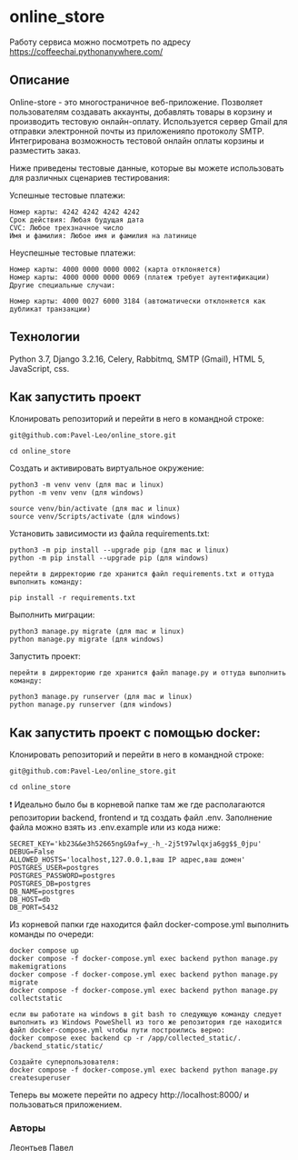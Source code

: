 # online_store
Работу сервиса можно посмотреть по адресу https://coffeechai.pythonanywhere.com/

## Описание
Online-store - это многостраничное веб-приложение.
Позволяет пользователям создавать аккаунты, добавлять товары в корзину и производить тестовую онлайн-оплату.
Используется сервер Gmail для отправки электронной почты из приложенияпо протоколу SMTP.
Интегрирована возможность тестовой онлайн оплаты корзины и разместить заказ.

Ниже приведены тестовые данные, которые вы можете использовать для различных сценариев тестирования:

Успешные тестовые платежи:
```
Номер карты: 4242 4242 4242 4242
Срок действия: Любая будущая дата
CVC: Любое трехзначное число
Имя и фамилия: Любое имя и фамилия на латинице
```

Неуспешные тестовые платежи:
```
Номер карты: 4000 0000 0000 0002 (карта отклоняется)
Номер карты: 4000 0000 0000 0069 (платеж требует аутентификации)
Другие специальные случаи:

Номер карты: 4000 0027 6000 3184 (автоматически отклоняется как дубликат транзакции)
```

## Технологии
Python 3.7,
Django 3.2.16,
Celery,
Rabbitmq,
SMTP (Gmail),
HTML 5,
JavaScript,
css.

## Как запустить проект

Клонировать репозиторий и перейти в него в командной строке:

```
git@github.com:Pavel-Leo/online_store.git
```

```
cd online_store
```

Cоздать и активировать виртуальное окружение:

```
python3 -m venv venv (для mac и linux)
python -m venv venv (для windows)
```

```
source venv/bin/activate (для mac и linux)
source venv/Scripts/activate (для windows)
```

Установить зависимости из файла requirements.txt:

```
python3 -m pip install --upgrade pip (для mac и linux)
python -m pip install --upgrade pip (для windows)
```

```
перейти в дирректорию где хранится файл requirements.txt и оттуда выполнить команду:

pip install -r requirements.txt
```

Выполнить миграции:

```
python3 manage.py migrate (для mac и linux)
python manage.py migrate (для windows)
```

Запустить проект:

```
перейти в дирректорию где хранится файл manage.py и оттуда выполнить команду:

python3 manage.py runserver (для mac и linux)
python manage.py runserver (для windows)
```

## Как запустить проект c помощью docker:

Клонировать репозиторий и перейти в него в командной строке:

```
git@github.com:Pavel-Leo/online_store.git
```

```
cd online_store
```

:exclamation: Идеально было бы в корневой папке там же где располагаются репозитории backend, frontend и тд создать файл .env. Заполнение файла можно взять из .env.example или из кода ниже:

```
SECRET_KEY='kb23&&e3h52665ng&9af=y_-h_-2j5t97wlqxja6gg$$_0jpu'
DEBUG=False
ALLOWED_HOSTS='localhost,127.0.0.1,ваш IP адрес,ваш домен'
POSTGRES_USER=postgres
POSTGRES_PASSWORD=postgres
POSTGRES_DB=postgres
DB_NAME=postgres
DB_HOST=db
DB_PORT=5432
```

Из корневой папки где находится файл docker-compose.yml выполнить команды по очереди:

```
docker compose up
docker compose -f docker-compose.yml exec backend python manage.py makemigrations
docker compose -f docker-compose.yml exec backend python manage.py migrate
docker compose -f docker-compose.yml exec backend python manage.py collectstatic

если вы работате на windows в git bash то следующую команду следует выполнить из Windows PoweShell из того же репозитория где находится файл docker-compose.yml чтобы пути построились верно:
docker compose exec backend cp -r /app/collected_static/. /backend_static/static/

Создайте суперпользователя:
docker compose -f docker-compose.yml exec backend python manage.py createsuperuser
```

Теперь вы можете перейти по адресу http://localhost:8000/  и пользоваться приложением.
### Авторы
Леонтьев Павел
